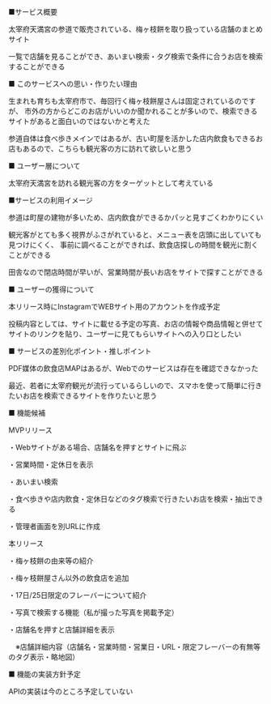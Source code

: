 ■サービス概要

太宰府天満宮の参道で販売されている、梅ヶ枝餅を取り扱っている店舗のまとめサイト

一覧で店舗を見ることができ、あいまい検索・タグ検索で条件に合うお店を検索することができる


■ このサービスへの思い・作りたい理由

生まれも育ちも太宰府市で、毎回行く梅ヶ枝餅屋さんは固定されているのですが、
市外の方からどこのお店がいいのか聞かれることが多いので、検索できるサイトがあると面白いのではないかと考えた

参道自体は食べ歩きメインではあるが、古い町屋を活かした店内飲食もできるお店もあるので、こちらも観光客の方に訪れて欲しいと思う


■ ユーザー層について

太宰府天満宮を訪れる観光客の方をターゲットとして考えている


■サービスの利用イメージ

参道は町屋の建物が多いため、店内飲食ができるかパッと見すごくわかりにくい

観光客がとても多く視界がふさがれていると、メニュー表を店頭に出していても見つけにくく、
事前に調べることができれば、飲食店探しの時間を観光に割くことができる

田舎なので閉店時間が早いが、営業時間が長いお店をサイトで探すことができる


■ ユーザーの獲得について

 本リリース時にInstagramでWEBサイト用のアカウントを作成予定
 
 投稿内容としては、サイトに載せる予定の写真、お店の情報や商品情報と併せてサイトのリンクを貼り、ユーザーに見てもらいサイトへの入り口としたい


■ サービスの差別化ポイント・推しポイント

PDF媒体の飲食店MAPはあるが、Webでのサービスは存在を確認できなかった

最近、若者に太宰府観光が流行っているらしいので、スマホを使って簡単に行きたいお店を検索できるサイトを作りたいと思う


■ 機能候補

MVPリリース

・Webサイトがある場合、店舗名を押すとサイトに飛ぶ

・営業時間・定休日を表示

・あいまい検索

・食べ歩きや店内飲食・定休日などのタグ検索で行きたいお店を検索・抽出できる

・管理者画面を別URLに作成

本リリース

・梅ヶ枝餅の由来等の紹介

・梅ヶ枝餅屋さん以外の飲食店を追加

・17日/25日限定のフレーバーについて紹介

・写真で検索する機能（私が撮った写真を掲載予定）

・店舗名を押すと店舗詳細を表示

　※店舗詳細内容（店舗名・営業時間・営業日・URL・限定フレーバーの有無等のタグ表示・略地図）
 

■ 機能の実装方針予定

APIの実装は今のところ予定していない
